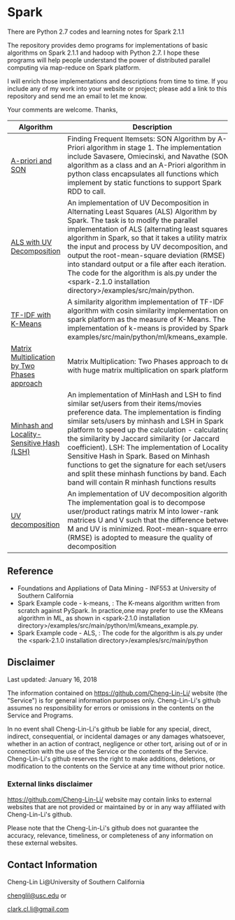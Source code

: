 # Spark
There are Python 2.7 codes and learning notes for Spark 2.1.1

The repository provides demo programs for implementations of basic algorithms on Spark 2.1.1 and hadoop with Python 2.7. 
I hope these programs will help people understand the power of distributed parallel computing via map-reduce on Spark platform.

I will enrich those implementations and descriptions from time to time. If you include any of my work into your website or project; please add a link to this repository and send me an email to let me know.

Your comments are welcome.
Thanks,

|Algorithm|Description|Link|
|------|------|--------|
|[A-priori and SON](https://github.com/Cheng-Lin-Li/Spark/tree/master/A-Priori_SON)| Finding Frequent Itemsets: SON Algorithm by A-Priori algorithm in stage 1. The implementation include Savasere, Omiecinski, and Navathe (SON) algorithm as a class and an A-Priori algorithm in python class encapsulates all functions which implement by static functions to support Spark RDD to call. |[Source Code](https://github.com/Cheng-Lin-Li/Spark/blob/master/A-Priori_SON/A-Priori_SON.py)|
|[ALS with UV Decomposition](https://github.com/Cheng-Lin-Li/Spark/tree/master/ALS)|An implementation of UV Decomposition in Alternating Least Squares (ALS) Algorithm by Spark. The task is to modify the parallel implementation of ALS (alternating least squares) algorithm in Spark, so that it takes a utility matrix as the input and process by UV decomposition, and output the root-mean-square deviation (RMSE) into standard output or a file after each iteration. The code for the algorithm is als.py under the <spark-2.1.0 installation directory>/examples/src/main/python.|[Source Code](https://github.com/Cheng-Lin-Li/Spark/blob/master/ALS/ALS.py)|
|[TF-IDF with K-Means](https://github.com/Cheng-Lin-Li/Spark/tree/master/TF-IDF_KMeans)|A similarity algorithm implementation of TF-IDF algorithm with cosin similarity implementation on spark platform as the measure of K-Means. The implementation of k-means is provided by Spark in examples/src/main/python/ml/kmeans_example.py. |[Source Code](https://github.com/Cheng-Lin-Li/Spark/blob/master/TF-IDF_KMeans/kmeans.py)|
|[Matrix Multiplication by Two Phases approach](https://github.com/Cheng-Lin-Li/Spark/tree/master/Matrix_Multiplication)|Matrix Multiplication: Two Phases approach to deal with huge matrix multiplication on spark platform|[Source Code](https://github.com/Cheng-Lin-Li/Spark/blob/master/Matrix_Multiplication/TwoPhase_Matrix_Multiplication.py)|
|[Minhash and Locality-Sensitive Hash (LSH)](https://github.com/Cheng-Lin-Li/Spark/tree/master/MinHash_LSH)|An implementation of MinHash and LSH to find similar set/users from their items/movies preference data. The implementation is finding similar sets/users by minhash and LSH in Spark platform to speed up the calculation - calculating the similarity by Jaccard similarity (or Jaccard coefficient). LSH: The implementation of Locality-Sensitive Hash in Spark. Based on Minhash functions to get the signature for each set/users and split these minhash functions by band. Each band will contain R minhash functions results|[Source Code](https://github.com/Cheng-Lin-Li/Spark/blob/master/MinHash_LSH/lshrec.py)|
|[UV decomposition](https://github.com/Cheng-Lin-Li/Spark/tree/master/UV_decomposition)| An implementation of UV decomposition algorithm. The implementation goal is to decompose user/product ratings matrix M into lower-rank matrices U and V such that the difference between M and UV is minimized. Root-mean-square error (RMSE) is adopted to measure the quality of decomposition| [Source Code](https://github.com/Cheng-Lin-Li/Spark/blob/master/UV_decomposition/UV.py)|


## Reference
* Foundations and Appliations of Data Mining - INF553 at University of Southern California
* Spark Example code - k-means, : The K-means algorithm written from scratch against PySpark. In practice,one may prefer to use the KMeans algorithm in ML, as shown in <spark-2.1.0 installation directory>/examples/src/main/python/ml/kmeans_example.py.
* Spark Example code - ALS, : The code for the algorithm is als.py under the <spark-2.1.0 installation directory>/examples/src/main/python


## Disclaimer
Last updated: January 16, 2018

The information contained on https://github.com/Cheng-Lin-Li/ website (the "Service") is for general information purposes only.
Cheng-Lin-Li's github assumes no responsibility for errors or omissions in the contents on the Service and Programs.

In no event shall Cheng-Lin-Li's github be liable for any special, direct, indirect, consequential, or incidental damages or any damages whatsoever, whether in an action of contract, negligence or other tort, arising out of or in connection with the use of the Service or the contents of the Service. Cheng-Lin-Li's github reserves the right to make additions, deletions, or modification to the contents on the Service at any time without prior notice.

### External links disclaimer

https://github.com/Cheng-Lin-Li/ website may contain links to external websites that are not provided or maintained by or in any way affiliated with Cheng-Lin-Li's github.

Please note that the Cheng-Lin-Li's github does not guarantee the accuracy, relevance, timeliness, or completeness of any information on these external websites.

## Contact Information
Cheng-Lin Li@University of Southern California

chenglil@usc.edu or 

clark.cl.li@gmail.com

